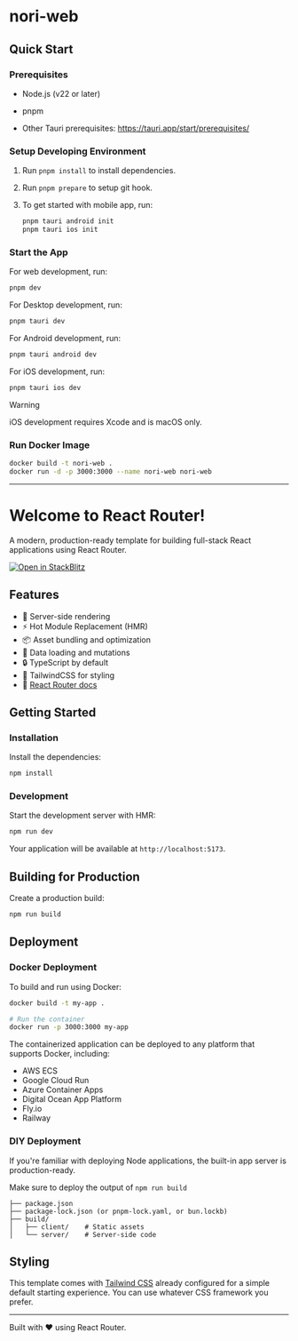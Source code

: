 # nori-web

## Quick Start

### Prerequisites

- Node.js (v22 or later)

- pnpm

- Other Tauri prerequisites: https://tauri.app/start/prerequisites/

### Setup Developing Environment

1. Run `pnpm install` to install dependencies.

2. Run `pnpm prepare` to setup git hook.

3. To get started with mobile app, run:

   ```sh
   pnpm tauri android init
   pnpm tauri ios init
   ```

### Start the App

For web development, run:

```sh
pnpm dev
```

For Desktop development, run:

```sh
pnpm tauri dev
```

For Android development, run:

```sh
pnpm tauri android dev
```

For iOS development, run:

```sh
pnpm tauri ios dev
```

> [!WARNING]
> iOS development requires Xcode and is macOS only.

### Run Docker Image

```sh
docker build -t nori-web .
docker run -d -p 3000:3000 --name nori-web nori-web
```

---

# Welcome to React Router!

A modern, production-ready template for building full-stack React applications using React Router.

[![Open in StackBlitz](https://developer.stackblitz.com/img/open_in_stackblitz.svg)](https://stackblitz.com/github/remix-run/react-router-templates/tree/main/default)

## Features

- 🚀 Server-side rendering
- ⚡️ Hot Module Replacement (HMR)
- 📦 Asset bundling and optimization
- 🔄 Data loading and mutations
- 🔒 TypeScript by default
- 🎉 TailwindCSS for styling
- 📖 [React Router docs](https://reactrouter.com/)

## Getting Started

### Installation

Install the dependencies:

```bash
npm install
```

### Development

Start the development server with HMR:

```bash
npm run dev
```

Your application will be available at `http://localhost:5173`.

## Building for Production

Create a production build:

```bash
npm run build
```

## Deployment

### Docker Deployment

To build and run using Docker:

```bash
docker build -t my-app .

# Run the container
docker run -p 3000:3000 my-app
```

The containerized application can be deployed to any platform that supports Docker, including:

- AWS ECS
- Google Cloud Run
- Azure Container Apps
- Digital Ocean App Platform
- Fly.io
- Railway

### DIY Deployment

If you're familiar with deploying Node applications, the built-in app server is production-ready.

Make sure to deploy the output of `npm run build`

```
├── package.json
├── package-lock.json (or pnpm-lock.yaml, or bun.lockb)
├── build/
│   ├── client/    # Static assets
│   └── server/    # Server-side code
```

## Styling

This template comes with [Tailwind CSS](https://tailwindcss.com/) already configured for a simple default starting experience. You can use whatever CSS framework you prefer.

---

Built with ❤️ using React Router.
